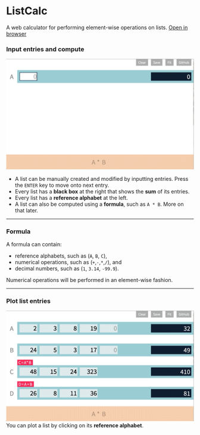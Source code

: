 # ListCalc

A web calculator for performing element-wise operations on lists.
[Open in browser](https://iamfranco.github.io/listCalc/)

### Input entries and compute
![](computegif.gif)
* A list can be manually created and modified by inputting entries. Press the `ENTER` key to move onto next entry.
* Every list has a **black box** at the right that shows the **sum** of its entries.
* Every list has a **reference alphabet** at the left.
* A list can also be computed using a **formula**, such as `A * B`. More on that later.

---
### Formula
A formula can contain:
  * reference alphabets, such as (`A`, `B`, `C`),
  * numerical operations, such as (`+`,`-`,`*`,`/`), and
  * decimal numbers, such as (`1`, `3.14`, `-99.9`).

Numerical operations will be performed in an element-wise fashion.

---
### Plot list entries
![](graphgif.gif)
You can plot a list by
clicking on its **reference alphabet**.